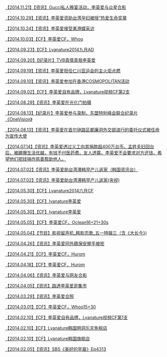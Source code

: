 <a href="https://weibo.com/6493535909/IAzyflZVD" rel="nofollow">【2014.11.21】【资讯】Gucci私人晚宴活动，李英爱与众星合影</a>

<a href="https://weibo.com/2800982237/BtMuFvGbl" rel="nofollow">【2014.10.29】【资讯】李英爱资助台湾孕妇被授“热爱生命奖章</a>

<a href="https://weibo.com/6493535909/In2AcFVnC" rel="nofollow">【2014.10.24】【资讯】李英爱接受某港媒采访</a>

<a href="https://weibo.com/6493535909/Ij63YvxZ6" rel="nofollow">【2014.10.03】【CF】李英爱CF，Whoo</a>

<a href="https://weibo.com/6493535909/I6hlyfS6Z" rel="nofollow">【2014.09.23】【CF】Lyanature2014九月AD</a>

<a href="https://weibo.com/6493535909/HjxQkvygi" rel="nofollow">【2014.09.20】【纪录片】TVB真情真我李英爱</a>

<a href="https://tieba.baidu.com/p/6131136323" rel="nofollow">【2014.09.19】【资讯】李英爱担任仁川亚运会的主火炬点燃</a>

<a href="https://weibo.com/6493535909/InlxcFgbR" rel="nofollow">【2014.09.10】【资讯】李英爱参加在香港COSMOPOLITAN活动</a>

<a href="https://weibo.com/6493535909/I5mE9D8zp" rel="nofollow">【2014.09.02】【CF】李英爱自有品牌，Lyanature视频CF第2支</a>

<a href="https://weibo.com/3965220781/I9EBZ2K4j" rel="nofollow">【2014.08.29】【资讯】李英爱在光化门拍摄</a>

<a href="https://tieba.baidu.com/p/6171969060" rel="nofollow">【2014.08.13】【纪录片】李英爱参与录制，东盟特别峰会联合纪录片《OneVision》</a>

<a href="https://weibo.com/6493535909/HsuwG2Jdg" rel="nofollow">【2014.08.13】【资讯】李英爱在首尔钟路区都廉洞外交部进行的委托仪式被任命为宣传大使</a>

<a href="https://weibo.com/1642591402/BduTWBbpV" rel="nofollow">【2014.07.14】【资讯】李英爱透过义工向其捐款超400万台币。孟姓夫妇回台后，被踢爆生活优越，有钱不付医药费。友人透露，李英爱不会要求对方还钱，希望他们把钱捐作慈善帮助他人。</a>

<a href="https://weibo.com/6493535909/I7p3Lzwml" rel="nofollow">【2014.07.02】【资讯】李英爱助台湾滞韩早产儿返家（韩国资讯台）</a>

<a href="https://weibo.com/6493535909/HxYA4AKQK" rel="nofollow">【2014.07.02】【资讯】李英爱助台湾滞韩早产儿返家(央视)</a>

<a href="https://weibo.com/6493535909/I6hj92M9B" rel="nofollow">【2014.05.30】【CF】Lyanature2014六月CF</a>

<a href="https://weibo.com/6493535909/IkDhIqAmP" rel="nofollow">【2014.05.30】【CF】lyanature李英爱</a>

<a href="https://weibo.com/6493535909/JxRRdp1MP" rel="nofollow">【2014.05.30】【CF】lyanature李英爱</a>

<a href="https://weibo.com/6493535909/IiXe1bk0U" rel="nofollow">【2014.05.05】【CF】李英爱CF，Oclean16+21+30s</a>

<a href="https://weibo.com/6493535909/IvwXzsVMK" rel="nofollow">【2014.05.04】【节目】影视留声机_韩影恋歌_五一特辑三（含《大长今》)</a>

<a href="https://weibo.com/6493535909/HyfivtLsu" rel="nofollow">【2014.04.26】【资讯】李英爱同外籍保安握手被拒</a>

<a href="https://weibo.com/6493535909/I6kOPFJ1R" rel="nofollow">【2014.04.21】【CF】李英爱CF，Hurom</a>

<a href="https://weibo.com/6493535909/I6kKA4crI" rel="nofollow">【2014.04.18】【CF】李英爱CF，Hurom</a>

<a href="https://weibo.com/6493535909/InECjDq4g" rel="nofollow">【2014.04.06】【资讯】李英爱与网友合影</a>

<a href="https://weibo.com/6493535909/InOj4b2K6" rel="nofollow">【2014.04.05】【资讯】路透李英爱逛集市</a>

<a href="https://weibo.com/6493535909/Io76Ce9Sv" rel="nofollow">【2014.03.29】【资讯】李英爱合照</a>

<a href="https://weibo.com/6493535909/IiNuIi3Zl" rel="nofollow">【2014.03.01】【CF】李英爱CF，Whoo15+30</a>

<a href="https://weibo.com/6493535909/I5g2MkgmK" rel="nofollow">【2014.02.10】【CF】李英爱自有品牌，Lyanature视频CF第1支</a>

<a href="https://weibo.com/6493535909/I6s4iAzlG" rel="nofollow">【2014.02.10】【CF】Lyanature韩国明洞乐天免税店</a>

<a href="https://weibo.com/6493535909/I6s1SuYBV" rel="nofollow">【2014.02.10】【CF】Lyanature韩国旗舰店</a>

<a href="https://weibo.com/6493535909/Hsl2Y1Shw" rel="nofollow">【2014.02.05】【资讯】SBS《美好的早晨》Ep4313</a>
